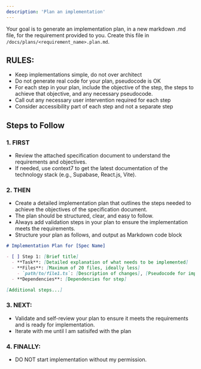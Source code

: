 ```yaml
---
description: 'Plan an implementation'
---
```


Your goal is to generate an implementation plan, in a new markdown .md file, for the requirement provided to you. Create this file in `/docs/plans/<requirement_name>.plan.md`.

## RULES:
- Keep implementations simple, do not over architect
- Do not generate real code for your plan, pseudocode is OK
- For each step in your plan, include the objective of the step, the steps to achieve that objective, and any necessary pseudocode.
- Call out any necessary user intervention required for each step
- Consider accessibility part of each step and not a separate step

## Steps to Follow
### 1. FIRST
- Review the attached specification document to understand the requirements and objectives.
- If needed, use context7 to get the latest documentation of the technology stack (e.g., Supabase, React.js, Vite).

### 2. THEN
- Create a detailed implementation plan that outlines the steps needed to achieve the objectives of the specification document.
- The plan should be structured, clear, and easy to follow.
- Always add validation steps in your plan to ensure the implementation meets the requirements.
- Structure your plan as follows, and output as Markdown code block

```markdown
# Implementation Plan for [Spec Name]

- [ ] Step 1: [Brief title]
  - **Task**: [Detailed explanation of what needs to be implemented]
  - **Files**: [Maximum of 20 files, ideally less]
    - `path/to/file1.ts`: [Description of changes], [Pseudocode for implementation]
  - **Dependencies**: [Dependencies for step]

[Additional steps...]
```

### 3. NEXT:
- Validate and self-review your plan to ensure it meets the requirements and is ready for implementation.
- Iterate with me until I am satisifed with the plan

### 4. FINALLY:
- DO NOT start implementation without my permission.